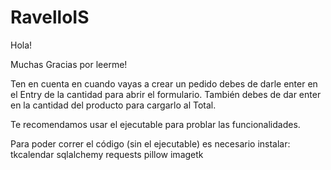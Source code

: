 # RavelloIS

Hola!

Muchas Gracias por leerme!

Ten en cuenta en cuando vayas a crear un pedido debes de darle enter en el Entry de la cantidad para abrir el formulario. También debes de dar enter en la cantidad del producto para cargarlo al Total.

Te recomendamos usar el ejecutable para problar las funcionalidades.

Para poder correr el código (sin el ejecutable) es necesario instalar:
tkcalendar
sqlalchemy
requests
pillow
imagetk



